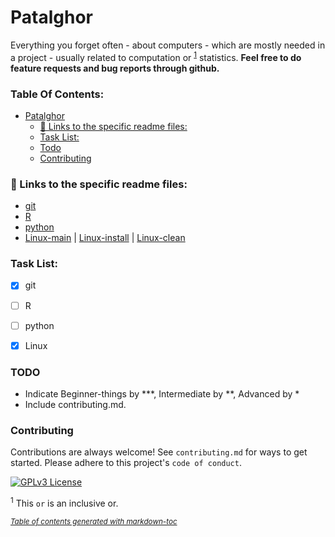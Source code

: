 # Patalghor
Everything you forget often - about computers - which are mostly needed in a project - usually related to computation or <sup>[1](#myfootnote1)</sup> statistics.
**Feel free to do feature requests and bug reports through github.**

### Table Of Contents:
- [Patalghor](#patalghor)
    + [🔗 Links to the specific readme files:](#---links-to-the-specific-readme-files-)
    + [Task List:](#task-list-)
    + [Todo](#TODO)
    + [Contributing](#contributing)




### 🔗 Links to the specific readme files:
 - [git](git/git.md)
 - [R](R/R.md)
 - [python](python/python.md)
 - [Linux-main](Linux/Linux.md) | [Linux-install](Linux/install.md) | [Linux-clean](Linux/clean.md)



### Task List:
- [x] git
- [ ] R
- [ ] python
- [x] Linux


### TODO
- Indicate Beginner-things by \*\*\*, Intermediate by \*\*, Advanced by \*
- Include contributing.md.

### Contributing

Contributions are always welcome!
See `contributing.md` for ways to get started.
Please adhere to this project's `code of conduct`.


[![GPLv3 License](https://img.shields.io/badge/License-GPL%20v3-yellow.svg)](https://opensource.org/licenses/)


<sup name="myfootnote1">1</sup> This `or` is an inclusive or.

<small><i><a href='http://ecotrust-canada.github.io/markdown-toc/'>Table of contents generated with markdown-toc</a></i></small>
